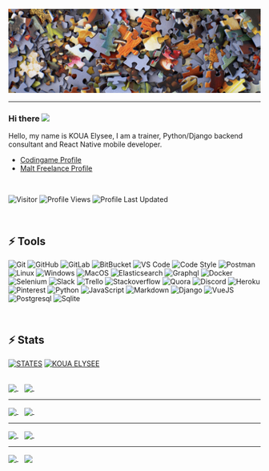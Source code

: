 ![KOUA ELYSEE KEVIN](puzzle.jpg)

---

### Hi there <img src="https://media.giphy.com/media/hvRJCLFzcasrR4ia7z/giphy.gif" width="25px"></a>

Hello, my name is KOUA Elysee, I am a trainer, Python/Django backend consultant and React Native mobile developer.

- [Codingame Profile](https://www.codingame.com/profile/22eb2c9be8f4df30ce3e730439abedde1074114)
- [Malt Freelance Profile](https://www.malt.fr/profile/elydev)

<br />

![Visitor](https://visitor-badge.laobi.icu/badge?page_id=elydev01.elydev01)
![Profile Views](https://komarev.com/ghpvc/?username=elydev01&label=Profile%20views&color=0e75b6&style=flat)
![Profile Last Updated](https://img.shields.io/github/last-commit/elydev01/elydev01/main?label=Last%20updated&style=flat)

<br />

## ⚡ Tools

<!-- CODE VERSION -->
![Git](https://img.shields.io/badge/-Git-black?style=for-the-badge&logo=git)
![GitHub](https://img.shields.io/badge/-GitHub-181717?style=for-the-badge&logo=github)
![GitLab](https://img.shields.io/badge/-GitLab-FCA121?style=for-the-badge&logo=gitlab)
![BitBucket](https://img.shields.io/badge/-BitBucket-darkblue?style=for-the-badge&logo=bitbucket) <!-- DEV TOOLS -->
![VS Code](https://img.shields.io/badge/-VS%20Code-007ACC?style=for-the-badge&logo=visual-studio-code)
![Code Style](https://img.shields.io/badge/code%20style-black-000000.svg?style=for-the-badge)
![Postman](https://img.shields.io/badge/Postman-black?style=for-the-badge&logo=postman) <!-- OPERATING SYSTEM -->
![Linux](https://img.shields.io/badge/Linux-black?style=for-the-badge&logo=linux)
![Windows](https://img.shields.io/badge/Windows-0078D6?style=for-the-badge&logo=windows&logoColor=white)
![MacOS](https://img.shields.io/badge/mac%20os-000000?style=for-the-badge&logo=apple&logoColor=white) <!-- OTHERS TOOLS -->
![Elasticsearch](https://img.shields.io/badge/Elasticsearch-005571?style=for-the-badge&logo=elasticsearch)
![Graphql](https://img.shields.io/badge/GraphQl-E10098?style=for-the-badge&logo=graphql&logoColor=white)
![Docker](https://img.shields.io/badge/Docker-2CA5E0?style=for-the-badge&logo=docker&logoColor=white)
![Selenium](https://img.shields.io/badge/Selenium-43B02A?style=for-the-badge&logo=Selenium&logoColor=white) <!-- OTHERS SOFTWAR -->
![Slack](https://img.shields.io/badge/Slack-4A154B?style=for-the-badge&logo=slack&logoColor=white)
![Trello](https://img.shields.io/badge/Trello-0052CC?style=for-the-badge&logo=trello&logoColor=white)
![Stackoverflow](https://aleen42.github.io/badges/src/stackoverflow.svg?style=for-the-badge)
![Quora](https://img.shields.io/badge/Quora-%23B92B27.svg?&style=for-the-badge&logo=Quora&logoColor=white)
![Discord](https://img.shields.io/badge/Discord-black?style=for-the-badge&logo=discord)
![Heroku](https://img.shields.io/badge/Heroku-430098?style=for-the-badge&logo=heroku&logoColor=white)
![Pinterest](https://img.shields.io/badge/Pinterest-%23E60023.svg?&style=for-the-badge&logo=Pinterest&logoColor=white) <!-- DEV LANGUAGE -->
![Python](https://img.shields.io/badge/-Python-black?style=for-the-badge&logo=Python)
![JavaScript](https://img.shields.io/badge/JavaScript-323330?style=for-the-badge&logo=javascript&logoColor=F7DF1E)
![Markdown](https://img.shields.io/badge/Markdown-000000?style=for-the-badge&logo=markdown&logoColor=white) <!-- FRAMEWORKS -->
![Django](https://img.shields.io/badge/Django-092E20?style=for-the-badge&logo=django&logoColor=white)
![VueJS](https://img.shields.io/badge/Vue.js-35495E?style=for-the-badge&logo=vue.js&logoColor=4FC08D) <!-- DATABASE -->
![Postgresql](https://img.shields.io/badge/PostgreSQL-316192?style=for-the-badge&logo=postgresql&logoColor=white)
![Sqlite](https://img.shields.io/badge/SQLite-07405E?style=for-the-badge&logo=sqlite&logoColor=white)


<!--
![Kivy]()
![KivyMD]()
![DjangoRestFramework]()
-->

<br />

## ⚡ Stats

[![STATES](https://github-readme-streak-stats.herokuapp.com/?user=elydev01&theme=dracula)](https://github.com/elydev01/github-readme-stats)
[![KOUA ELYSEE](https://github-readme-stats.vercel.app/api?username=elydev01&show_icons=true&theme=dracula)](https://github.com/elydev01/github-readme-stats)

<!--
[![Top Langs](https://github-readme-stats.vercel.app/api/top-langs/?username=elydev01&langs_count=10&theme=dracula)](https://github.com/elydev01/github-readme-stats)
-->

<br />

<a href="https://github.com/elydev01/french-def" target="_blank">
  <img align="center" src="https://github-readme-stats.vercel.app/api/pin/?username=elydev01&repo=french-def&theme=dracula"">
</a> &nbsp;&nbsp;

<a href="https://github.com/elydev01/kvtemplate7" target="_blank">
  <img align="center" src="https://github-readme-stats.vercel.app/api/pin/?username=elydev01&repo=kvtemplate7&theme=dracula"">
</a> &nbsp;&nbsp;

---

<a href="https://github.com/elydev01/screen-02" target="_blank">
  <img align="center" src="https://github-readme-stats.vercel.app/api/pin/?username=elydev01&repo=screen-02&theme=dracula"">
</a> &nbsp;&nbsp;

<a href="https://github.com/elydev01/screen-01" target="_blank">
  <img align="center" src="https://github-readme-stats.vercel.app/api/pin/?username=elydev01&repo=screen-01&theme=dracula"">
</a> &nbsp;&nbsp;

---

<a href="https://github.com/elydev01/kvtemplate4" target="_blank">
  <img align="center" src="https://github-readme-stats.vercel.app/api/pin/?username=elydev01&repo=kvtemplate4&theme=dracula"">
</a> &nbsp;&nbsp;

<a href="https://github.com/elydev01/kvtemplate5" target="_blank">
  <img align="center" src="https://github-readme-stats.vercel.app/api/pin/?username=elydev01&repo=kvtemplate5&theme=dracula"">
</a> &nbsp;&nbsp;

---

<a href="https://github.com/elydev01/kvtemplate9" target="_blank">
  <img align="center" src="https://github-readme-stats.vercel.app/api/pin/?username=elydev01&repo=kvtemplate9&theme=dracula"">
</a> &nbsp;&nbsp;

<a href="https://github.com/elydev01/kvtemplate10" target="_blank">
  <img align="center" src="https://github-readme-stats.vercel.app/api/pin/?username=elydev01&repo=kvtemplate10&theme=dracula"">
</a>

<br />

<!--
**elydev01/elydev01** is a ✨ _special_ ✨ repository because its `README.md` (this file) appears on your GitHub profile.

Here are some ideas to get you started:

- 🔭 I’m currently working on ...
- 🌱 I’m currently learning ...
- 👯 I’m looking to collaborate on ...
- 🤔 I’m looking for help with ...
- 💬 Ask me about ...
- 📫 How to reach me: ...
- 😄 Pronouns: ...
- ⚡ Fun fact: ...
-->
